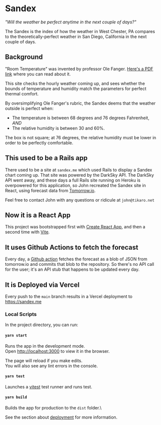 # Sandex

_"Will the weather be perfect anytime in the next couple of days?"_

The Sandex is the index of how the weather in West Chester, PA compares to the theoretically-perfect weather in San Diego, California in the next couple of days.

## Background

"Room Temperature" was invented by professor Ole Fanger. [Here's a PDF link](http://ceae.colorado.edu/~brandem/aren3050/docs/ThermalComfort.pdf) where you can read about it.

This site checks the hourly weather coming up, and sees whether the bounds of temperature and humidity match the parameters for perfect thermal comfort.  

By oversimplifying Ole Fanger's rubric, the Sandex deems that the weather outside is perfect when:

* The temperature is between 68 degrees and 76 degrees Fahrenheit, _AND_
* The relative humidity is between 30 and 60%.

The box is not square; at 76 degrees, the relative humidity must be lower in order to be perfectly comfortable.

## This used to be a Rails app

There used to be a site at `sandex.me` which used Rails to display a Sandex chart coming up.  That site was powered by the DarkSky API.  The DarkSky API went away, and these days a full Rails site running on Heroku is overpowered for this application, so John recreated the Sandex site in React, using forecast data from [Tomorrow.io](https://tomorrow.io).

Feel free to contact John with any questions or ridicule at `john@tikaro.net`

## Now it is a React App

This project was bootstrapped first with [Create React App](https://github.com/facebook/create-react-app), and then a second time with [Vite](https://vitejs.dev/).

## It uses Github Actions to fetch the forecast

Every day, a [Github action](https://github.com/tikaro/sandex/actions/runs/5163534089/workflow) fetches the forecast as a blob of JSON from tomorrow.io and commits that blob to the repository.  So there's no API call for the user; it's an API stub that happens to be updated every day.

## It is Deployed via Vercel

Every push to the `main` branch results in a Vercel deployment to https://sandex.me

### Local Scripts

In the project directory, you can run:

#### `yarn start`

Runs the app in the development mode.\
Open [http://localhost:3000](http://localhost:3000) to view it in the browser.

The page will reload if you make edits.\
You will also see any lint errors in the console.

#### `yarn test`

Launches a [vitest](https://vitest.dev/) test runner and runs test.

#### `yarn build`

Builds the app for production to the `dist` folder.\

See the section about [deployment](https://vitejs.dev/guide/static-deploy.html) for more information.
